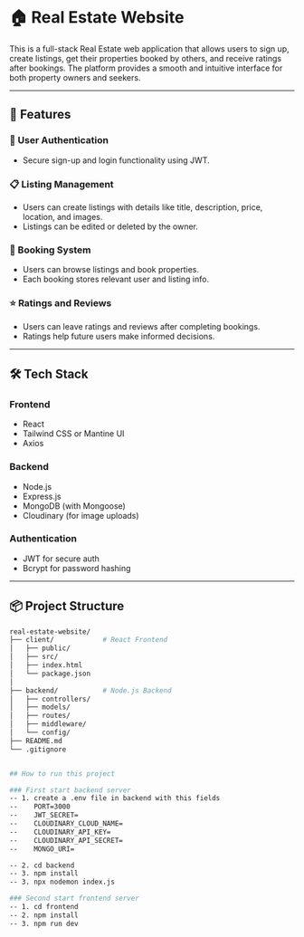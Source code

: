 # 🏠 Real Estate Website

This is a full-stack Real Estate web application that allows users to sign up, create listings, get their properties booked by others, and receive ratings after bookings. The platform provides a smooth and intuitive interface for both property owners and seekers.

---

## 🚀 Features

### 🔐 User Authentication
- Secure sign-up and login functionality using JWT.

### 📋 Listing Management
- Users can create listings with details like title, description, price, location, and images.
- Listings can be edited or deleted by the owner.

### 📆 Booking System
- Users can browse listings and book properties.
- Each booking stores relevant user and listing info.

### ⭐ Ratings and Reviews
- Users can leave ratings and reviews after completing bookings.
- Ratings help future users make informed decisions.

---

## 🛠 Tech Stack

### Frontend
- React
- Tailwind CSS or Mantine UI
- Axios

### Backend
- Node.js
- Express.js
- MongoDB (with Mongoose)
- Cloudinary (for image uploads)

### Authentication
- JWT for secure auth
- Bcrypt for password hashing

---

## 📦 Project Structure

```bash
real-estate-website/
├── client/            # React Frontend
│   ├── public/
│   ├── src/
│   ├── index.html
│   └── package.json
│
├── backend/           # Node.js Backend
│   ├── controllers/
│   ├── models/
│   ├── routes/
│   ├── middleware/
│   └── config/
├── README.md
└── .gitignore


## How to run this project

### First start backend server
-- 1. create a .env file in backend with this fields
--    PORT=3000
--    JWT_SECRET=
--    CLOUDINARY_CLOUD_NAME=
--    CLOUDINARY_API_KEY=
--    CLOUDINARY_API_SECRET=
--    MONGO_URI=

-- 2. cd backend
-- 3. npm install
-- 3. npx nodemon index.js

### Second start frontend server
-- 1. cd frontend
-- 2. npm install
-- 3. npm run dev

